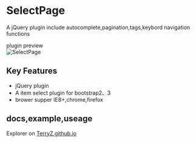 # SelectPage
A jQuery plugin include autocomplete,pagination,tags,keybord navigation functions

plugin preview  
![SelectPage](https://terryz.github.io/image/SelectPage.png)


## Key Features

<ul>
	<li>jQuery plugin</li>
	<li>A item select plugin for bootstrap2、3</li>
	<li>brower supper IE8+,chrome,firefox</li>
</ul>

## docs,example,useage

Explorer on <a href="https://terryz.github.io/" target="_blank">TerryZ.github.io</a>
